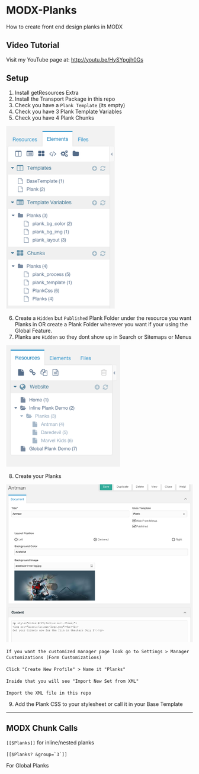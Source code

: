 # MODX-Planks
How to create front end design planks in MODX

## Video Tutorial

Visit my YouTube page at: http://youtu.be/HySYpgjh0Gs

## Setup

1. Install getResources Extra
2. Install the Transport Package in this repo
3. Check you have a `Plank Template` (its empty)
4. Check you have 3 Plank Template Variables
5. Check you have 4 Plank Chunks 

![tree](plank-transpo-tree.png)

6. Create a `Hidden` but `Published` Plank Folder under the resource you want Planks in OR create a Plank Folder wherever you want if your using the Global Feature.
7. Planks are `Hidden` so they dont show up in Search or Sitemaps or Menus

![tree](plank-resource-tree.png)

8. Create your Planks

![plank-mgr](plank-manager.png)

```
If you want the customized manager page look go to Settings > Manager Customizations (Form Customizations)

Click "Create New Profile" > Name it "Planks"

Inside that you will see "Import New Set from XML"

Import the XML file in this repo

```

9. Add the Plank CSS to your stylesheet or call it in your Base Template

---

## MODX Chunk Calls

`[[$Planks]]` for inline/nested planks

```[[$Planks? &group=`3`]]```

For Global Planks
